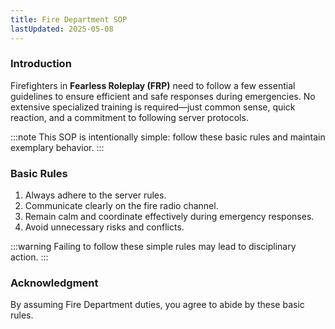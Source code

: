 ```yaml
---
title: Fire Department SOP
lastUpdated: 2025-05-08
---
```


### **Introduction**

Firefighters in **Fearless Roleplay (FRP)** need to follow a few essential guidelines to ensure efficient and safe responses during emergencies. No extensive specialized training is required—just common sense, quick reaction, and a commitment to following server protocols.

:::note
This SOP is intentionally simple: follow these basic rules and maintain exemplary behavior.
:::

### **Basic Rules**

1. Always adhere to the server rules.
2. Communicate clearly on the fire radio channel.
3. Remain calm and coordinate effectively during emergency responses.
4. Avoid unnecessary risks and conflicts.

:::warning
Failing to follow these simple rules may lead to disciplinary action.
:::

### **Acknowledgment**

By assuming Fire Department duties, you agree to abide by these basic rules.